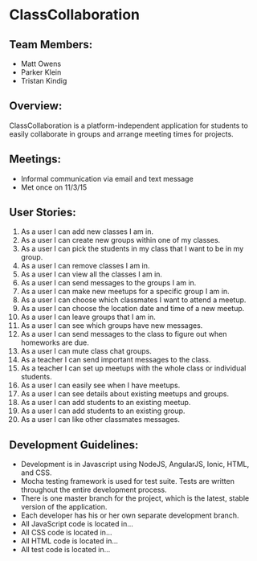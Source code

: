 # ClassCollaboration

## Team Members:
- Matt Owens
- Parker Klein
- Tristan Kindig

## Overview:
ClassCollaboration is a platform-independent application for students to easily collaborate in groups and arrange meeting times for projects.

## Meetings:
- Informal communication via email and text message
- Met once on 11/3/15

## User Stories:
1. As a user I can add new classes I am in.
2. As a user I can create new groups within one of my classes.
3. As a user I can pick the students in my class that I want to be in my group.
4. As a user I can remove classes I am in.
5. As a user I can view all the classes I am in.
6. As a user I can send messages to the groups I am in.
7. As a user I can make new meetups for a specific group I am in.
8. As a user I can choose which classmates I want to attend a meetup.
9. As a user I can choose the location date and time of a new meetup.
10. As a user I can leave groups that I am in.
11. As a user I can see which groups have new messages.
12. As a user I can send messages to the class to figure out when homeworks are due.
13. As a user I can mute class chat groups.
14. As a teacher I can send important messages to the class.
15. As a teacher I can set up meetups with the whole class or individual students.
16. As a user I can easily see when I have meetups.
17. As a user I can see details about existing meetups and groups.
18. As a user I can add students to an existing meetup.
19. As a user I can add students to an existing group.
20. As a user I can like other classmates messages.

## Development Guidelines:
- Development is in Javascript using NodeJS, AngularJS, Ionic, HTML, and CSS.
- Mocha testing framework is used for test suite. Tests are written throughout the entire development process.
- There is one master branch for the project, which is the latest, stable version of the application.
- Each developer has his or her own separate development branch.
- All JavaScript code is located in...
- All CSS code is located in...
- All HTML code is located in...
- All test code is located in...
